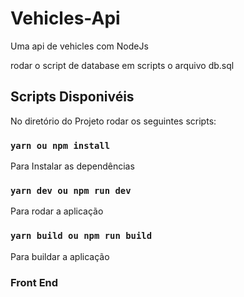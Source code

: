 # Vehicles-Api
Uma api de vehicles com NodeJs

rodar o script de database em scripts o arquivo db.sql

## Scripts Disponivéis

No diretório do Projeto rodar os seguintes scripts:

### `yarn ou npm install`

Para Instalar as dependências

### `yarn dev ou npm run dev`

Para rodar a aplicação

### `yarn build ou npm run build`

Para buildar a aplicação


### Front End

